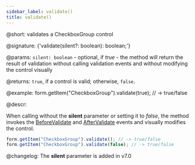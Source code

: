 ```yaml
---
sidebar_label: validate()
title: validate()
---          
```


@short: validates a CheckboxGroup control

@signature: {'validate(silent?: boolean): boolean;'}

@params:
`silent: boolean` - optional, if *true* - the method will return the result of validation without calling validation events and without modifying the control visually

@returns:
`true`, if a control is valid; otherwise, `false`.

@example:
form.getItem("CheckboxGroup").validate(true); // -> true/false

@descr:

When calling without the  **silent** parameter or setting it to *false*, the method invokes the [BeforeValidate](form/api/checkbox_group/checkboxgroup_beforevalidate_event.md) and [AfterValidate](form/api/checkbox_group/checkboxgroup_aftervalidate_event.md) events and visually modifies the control.

~~~js
form.getItem("CheckboxGroup").validate(); // -> true/false
form.getItem("CheckboxGroup").validate(false); // -> true/false
~~~

@changelog:
The **silent** parameter is added in v7.0